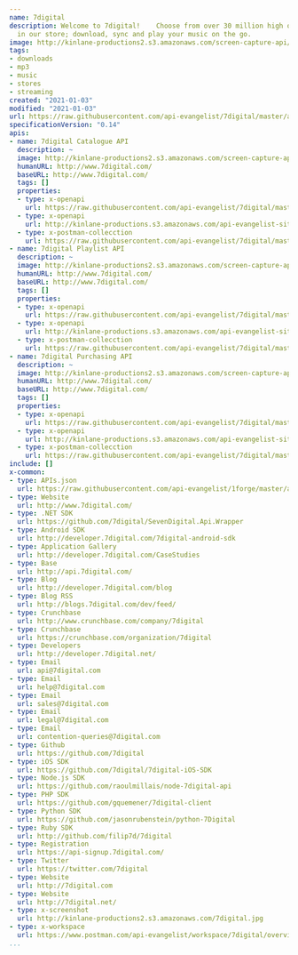```yaml
---
name: 7digital
description: Welcome to 7digital!    Choose from over 30 million high quality tracks
  in our store; download, sync and play your music on the go.
image: http://kinlane-productions2.s3.amazonaws.com/screen-capture-api/294-7digital.jpg
tags:
- downloads
- mp3
- music
- stores
- streaming
created: "2021-01-03"
modified: "2021-01-03"
url: https://raw.githubusercontent.com/api-evangelist/7digital/master/apis.json
specificationVersion: "0.14"
apis:
- name: 7digital Catalogue API
  description: ~
  image: http://kinlane-productions2.s3.amazonaws.com/screen-capture-api/294-7digital.jpg
  humanURL: http://www.7digital.com/
  baseURL: http://www.7digital.com/
  tags: []
  properties:
  - type: x-openapi
    url: https://raw.githubusercontent.com/api-evangelist/7digital/master/7digital-catalogue-api-openapi.json
  - type: x-openapi
    url: http://kinlane-productions.s3.amazonaws.com/api-evangelist-site/company/openapis/7digital-catalogue-api.json
  - type: x-postman-collecction
    url: https://raw.githubusercontent.com/api-evangelist/7digital/master/7digital-catalogue-api-postman-collection.json
- name: 7digital Playlist API
  description: ~
  image: http://kinlane-productions2.s3.amazonaws.com/screen-capture-api/294-7digital.jpg
  humanURL: http://www.7digital.com/
  baseURL: http://www.7digital.com/
  tags: []
  properties:
  - type: x-openapi
    url: https://raw.githubusercontent.com/api-evangelist/7digital/master/7digital-playlist-api-openapi.json
  - type: x-openapi
    url: http://kinlane-productions.s3.amazonaws.com/api-evangelist-site/company/openapis/7digital-playlist-api.json
  - type: x-postman-collecction
    url: https://raw.githubusercontent.com/api-evangelist/7digital/master/7digital-playlist-api-postman-collection.json
- name: 7digital Purchasing API
  description: ~
  image: http://kinlane-productions2.s3.amazonaws.com/screen-capture-api/294-7digital.jpg
  humanURL: http://www.7digital.com/
  baseURL: http://www.7digital.com/
  tags: []
  properties:
  - type: x-openapi
    url: https://raw.githubusercontent.com/api-evangelist/7digital/master/7digital-purchasing-api-openapi.json
  - type: x-openapi
    url: http://kinlane-productions.s3.amazonaws.com/api-evangelist-site/company/openapis/7digital-purchasing-api.json
  - type: x-postman-collecction
    url: https://raw.githubusercontent.com/api-evangelist/7digital/master/7digital-purchasing-api-postman-collection.json
include: []
x-common:
- type: APIs.json
  url: https://raw.githubusercontent.com/api-evangelist/1forge/master/apis.json
- type: Website
  url: http://www.7digital.com/
- type: .NET SDK
  url: https://github.com/7digital/SevenDigital.Api.Wrapper
- type: Android SDK
  url: http://developer.7digital.com/7digital-android-sdk
- type: Application Gallery
  url: http://developer.7digital.com/CaseStudies
- type: Base
  url: http://api.7digital.com/
- type: Blog
  url: http://developer.7digital.com/blog
- type: Blog RSS
  url: http://blogs.7digital.com/dev/feed/
- type: Crunchbase
  url: http://www.crunchbase.com/company/7digital
- type: Crunchbase
  url: https://crunchbase.com/organization/7digital
- type: Developers
  url: http://developer.7digital.net/
- type: Email
  url: api@7digital.com
- type: Email
  url: help@7digital.com
- type: Email
  url: sales@7digital.com
- type: Email
  url: legal@7digital.com
- type: Email
  url: contention-queries@7digital.com
- type: Github
  url: https://github.com/7digital
- type: iOS SDK
  url: https://github.com/7digital/7digital-iOS-SDK
- type: Node.js SDK
  url: https://github.com/raoulmillais/node-7digital-api
- type: PHP SDK
  url: https://github.com/gquemener/7digital-client
- type: Python SDK
  url: https://github.com/jasonrubenstein/python-7Digital
- type: Ruby SDK
  url: http://github.com/filip7d/7digital
- type: Registration
  url: https://api-signup.7digital.com/
- type: Twitter
  url: https://twitter.com/7digital
- type: Website
  url: http://7digital.com
- type: Website
  url: http://7digital.net/
- type: x-screenshot
  url: http://kinlane-productions2.s3.amazonaws.com/7digital.jpg
- type: x-workspace
  url: https://www.postman.com/api-evangelist/workspace/7digital/overview
...
```

